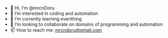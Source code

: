 - 👋 Hi, I’m @mrcnDoru
- 👀 I’m interested in coding and automation
- 🌱 I’m currently learning everithing
- 💞️ I’m looking to collaborate on domains of programming and automation
- 📫 How to reach me: mrcndoru@gmail.com

<!---
mrcnDoru/mrcnDoru is a ✨ special ✨ repository because its `README.md` (this file) appears on your GitHub profile.
You can click the Preview link to take a look at your changes.
--->
